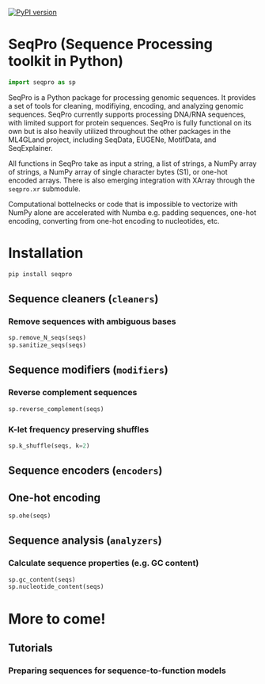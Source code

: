 [![PyPI version](https://badge.fury.io/py/seqpro.svg)](https://badge.fury.io/py/seqpro)

# SeqPro (Sequence Processing toolkit in Python)
```python
import seqpro as sp
```

SeqPro is a Python package for processing genomic sequences. It provides a set of tools for cleaning, modifiying, encoding, and analyzing genomic sequences. SeqPro currently supports processing DNA/RNA sequences, with limited support for protein sequences. SeqPro is fully functional on its own but is also heavily utilized throughout the other packages in the ML4GLand project, including SeqData, EUGENe, MotifData, and SeqExplainer.

All functions in SeqPro take as input a string, a list of strings, a NumPy array of strings, a NumPy array of single character bytes (S1), or one-hot encoded arrays. There is also emerging integration with XArray through the `seqpro.xr` submodule.

Computational bottelnecks or code that is impossible to vectorize with NumPy alone are accelerated with Numba e.g. padding sequences, one-hot encoding, converting from one-hot encoding to nucleotides, etc.

# Installation

```bash
pip install seqpro
```

## Sequence cleaners (`cleaners`)

### Remove sequences with ambiguous bases

```python
sp.remove_N_seqs(seqs)
sp.sanitize_seqs(seqs)
```

## Sequence modifiers (`modifiers`)

### Reverse complement sequences

```python
sp.reverse_complement(seqs)
```

### K-let frequency preserving shuffles
```python
sp.k_shuffle(seqs, k=2)
```

## Sequence encoders (`encoders`)

## One-hot encoding

```python
sp.ohe(seqs)
```

## Sequence analysis (`analyzers`)

### Calculate sequence properties (e.g. GC content)

```python
sp.gc_content(seqs)
sp.nucleotide_content(seqs)
```

# More to come!

## Tutorials

### Preparing sequences for sequence-to-function models
